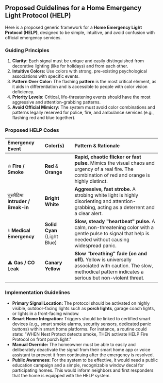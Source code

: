 ## **Proposed Guidelines for a Home Emergency Light Protocol (HELP)**

Here is a proposed generic framework for a **Home Emergency Light Protocol (HELP)**, designed to be simple, intuitive, and avoid confusion with official emergency services.

### **Guiding Principles**

1. **Clarity:** Each signal must be unique and easily distinguished from decorative lighting (like for holidays) and from each other.  
2. **Intuitive Colors:** Use colors with strong, pre-existing psychological associations with specific events.  
3. **Pattern Over Color:** The flashing **pattern** is the most critical element, as it aids in differentiation and is accessible to people with color vision deficiency.  
4. **Priority Levels:** Critical, life-threatening events should have the most aggressive and attention-grabbing patterns.  
5. **Avoid Official Mimicry:** The system must avoid color combinations and patterns legally reserved for police, fire, and ambulance services (e.g., flashing red and blue together).

### **Proposed HELP Codes**

| Emergency Event | Color(s) | Pattern & Rationale |
| :---- | :---- | :---- |
| 🔥 **Fire / Smoke** | **Red** & **Orange** | **Rapid, chaotic flicker or fast pulse.** Mimics the visual chaos and urgency of a real fire. The combination of red and orange is highly distinct. |
| घुसपैठिया **Intruder / Break-in** | **Bright White** | **Aggressive, fast strobe.** A strobing white light is highly disorienting and attention-grabbing, acting as a deterrent and a clear alert. |
| ⚕️ **Medical Emergency** | **Solid Cyan** (Light Blue) | **Slow, steady "heartbeat" pulse.** A calm, non-threatening color with a gentle pulse to signal that help is needed without causing widespread panic. |
| ⚠️ **Gas / CO Leak** | **Canary Yellow** | **Slow "breathing" fade (on and off).** Yellow is universally associated with caution. The slow, methodical pattern indicates a serious but non-violent threat. |

### **Implementation Guidelines**

* **Primary Signal Location:** The protocol should be activated on highly visible, outdoor-facing lights such as **porch lights**, garage coach lights, or lights in a front-facing window.  
* **Smart Home Integration:** Triggers should be linked to certified smart devices (e.g., smart smoke alarms, security sensors, dedicated panic buttons) within smart home platforms. For instance, a routine could state: "WHEN Nest Protect detects smoke, THEN activate HELP Fire Protocol on front porch light."  
* **Manual Override:** The homeowner must be able to easily and deliberately deactivate the signal from their smart home app or voice assistant to prevent it from continuing after the emergency is resolved.  
* **Public Awareness:** For the system to be effective, it would need a public education campaign and a simple, recognizable window decal for participating homes. This would inform neighbors and first responders that the home is equipped with the HELP system.

